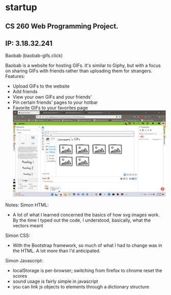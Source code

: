 # startup
CS 260 Web Programming Project.
------------------------
IP: 3.18.32.241
---------------------
Baobab (baobab-gifs.click)

Baobab is a website for hosting GIFs. It's similar to Giphy, but with a focus on sharing GIFs with friends rather than uploading them for strangers.
Features:
- Upload GIFs to the website
- Add friends
- View your own GIFs and your friends'
- Pin certain friends' pages to your hotbar
- Favorite GIFs to your favorites page
![mockup](ninjamock.png)

Notes:
Simon HTML:
- A lot of what I learned concerned the basics of how svg images work. By the time I typed out the code, I understood, basically, what the vectors meant

Simon CSS:
- With the Bootstrap framework, so much of what I had to change was in the HTML. A lot more than I'd anticipated.

Simon Javascript:
- localStorage is per-browser; switching from firefox to chrome reset the scores
- sound usage is fairly simple in javascript
- you can link js objects to elements through a dictionary structure